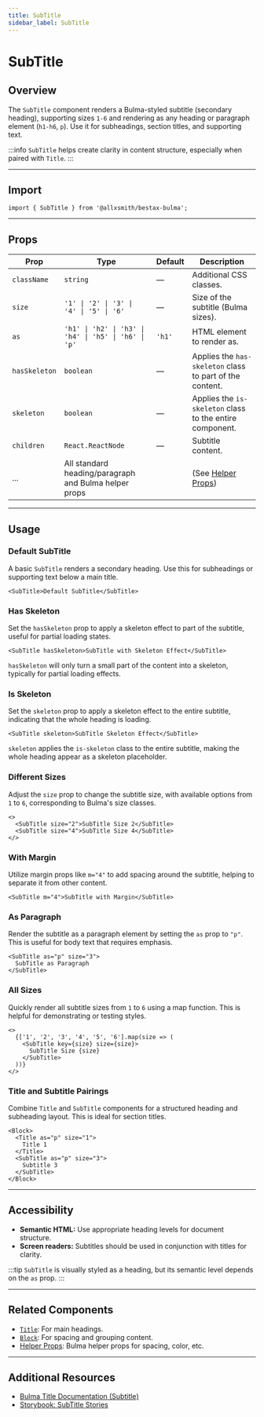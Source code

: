 ```yaml
---
title: SubTitle
sidebar_label: SubTitle
---
```


# SubTitle

## Overview

The `SubTitle` component renders a Bulma-styled subtitle (secondary heading), supporting sizes `1-6` and rendering as any heading or paragraph element (`h1-h6`, `p`). Use it for subheadings, section titles, and supporting text.

:::info
`SubTitle` helps create clarity in content structure, especially when paired with `Title`.
:::

---

## Import

```tsx
import { SubTitle } from '@allxsmith/bestax-bulma';
```

---

## Props

| Prop          | Type                                                  | Default | Description                                              |
| ------------- | ----------------------------------------------------- | ------- | -------------------------------------------------------- |
| `className`   | `string`                                              | —       | Additional CSS classes.                                  |
| `size`        | `'1' \| '2' \| '3' \| '4' \| '5' \| '6'`              | —       | Size of the subtitle (Bulma sizes).                      |
| `as`          | `'h1' \| 'h2' \| 'h3' \| 'h4' \| 'h5' \| 'h6' \| 'p'` | `'h1'`  | HTML element to render as.                               |
| `hasSkeleton` | `boolean`                                             | —       | Applies the `has-skeleton` class to part of the content. |
| `skeleton`    | `boolean`                                             | —       | Applies the `is-skeleton` class to the entire component. |
| `children`    | `React.ReactNode`                                     | —       | Subtitle content.                                        |
| ...           | All standard heading/paragraph and Bulma helper props |         | (See [Helper Props](../helpers/usebulmaclasses))         |

---

## Usage

### Default SubTitle

A basic `SubTitle` renders a secondary heading. Use this for subheadings or supporting text below a main title.

```tsx live
<SubTitle>Default SubTitle</SubTitle>
```

### Has Skeleton

Set the `hasSkeleton` prop to apply a skeleton effect to part of the subtitle, useful for partial loading states.

```tsx live
<SubTitle hasSkeleton>SubTitle with Skeleton Effect</SubTitle>
```

`hasSkeleton` will only turn a small part of the content into a skeleton, typically for partial loading effects.

### Is Skeleton

Set the `skeleton` prop to apply a skeleton effect to the entire subtitle, indicating that the whole heading is loading.

```tsx live
<SubTitle skeleton>SubTitle Skeleton Effect</SubTitle>
```

`skeleton` applies the `is-skeleton` class to the entire subtitle, making the whole heading appear as a skeleton placeholder.

### Different Sizes

Adjust the `size` prop to change the subtitle size, with available options from `1` to `6`, corresponding to Bulma's size classes.

```tsx live
<>
  <SubTitle size="2">SubTitle Size 2</SubTitle>
  <SubTitle size="4">SubTitle Size 4</SubTitle>
</>
```

### With Margin

Utilize margin props like `m="4"` to add spacing around the subtitle, helping to separate it from other content.

```tsx live
<SubTitle m="4">SubTitle with Margin</SubTitle>
```

### As Paragraph

Render the subtitle as a paragraph element by setting the `as` prop to `"p"`. This is useful for body text that requires emphasis.

```tsx live
<SubTitle as="p" size="3">
  SubTitle as Paragraph
</SubTitle>
```

### All Sizes

Quickly render all subtitle sizes from `1` to `6` using a map function. This is helpful for demonstrating or testing styles.

```tsx live
<>
  {['1', '2', '3', '4', '5', '6'].map(size => (
    <SubTitle key={size} size={size}>
      SubTitle Size {size}
    </SubTitle>
  ))}
</>
```

### Title and Subtitle Pairings

Combine `Title` and `SubTitle` components for a structured heading and subheading layout. This is ideal for section titles.

```tsx live
<Block>
  <Title as="p" size="1">
    Title 1
  </Title>
  <SubTitle as="p" size="3">
    Subtitle 3
  </SubTitle>
</Block>
```

---

## Accessibility

- **Semantic HTML:** Use appropriate heading levels for document structure.
- **Screen readers:** Subtitles should be used in conjunction with titles for clarity.

:::tip
`SubTitle` is visually styled as a heading, but its semantic level depends on the `as` prop.
:::

---

## Related Components

- [`Title`](./title.md): For main headings.
- [`Block`](./block.md): For spacing and grouping content.
- [Helper Props](../helpers/usebulmaclasses.md): Bulma helper props for spacing, color, etc.

---

## Additional Resources

- [Bulma Title Documentation (Subtitle)](https://bulma.io/documentation/elements/title/#subtitle)
- [Storybook: SubTitle Stories](https://bestax.cc/storybook/?path=/story/elements-subtitle--default)
